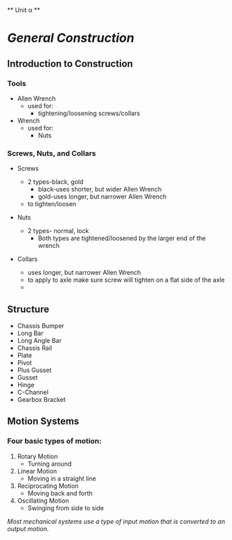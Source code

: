 ** Unit α **
# *General Construction*

## Introduction to Construction

### Tools

* Allen Wrench
	* used for:
		* tightening/loosening screws/collars
* Wrench
	* used for:
		* Nuts

### Screws, Nuts, and Collars

* Screws
	* 2 types-black, gold
		* black-uses shorter, but wider Allen Wrench
		* gold-uses longer, but narrower Allen Wrench
	 * to tighten/loosen

* Nuts
	* 2 types- normal, lock
		* Both types are tightened/loosened by the larger end of the wrench

* Collars
	* uses longer, but narrower Allen Wrench
	* to apply to axle make sure screw will tighten on a flat side of the axle
	* 
## Structure

* Chassis Bumper
* Long Bar
* Long Angle Bar
* Chassis Rail
* Plate
* Pivot
* Plus Gusset
* Gusset
* Hinge
* C-Channel
* Gearbox Bracket

## Motion Systems

### Four basic types of motion:

1. Rotary Motion
	* Turning around
2. Linear Motion
	* Moving in a straight line
3. Reciprocating Motion
	* Moving back and forth
4. Oscillating Motion
	* Swinging from side to side

*Most mechanical systems use a type of input motion that is converted to an output motion.*
<!--stackedit_data:
eyJoaXN0b3J5IjpbLTIxMTYzNDgyMjYsMTIyMTE2ODE2XX0=
-->